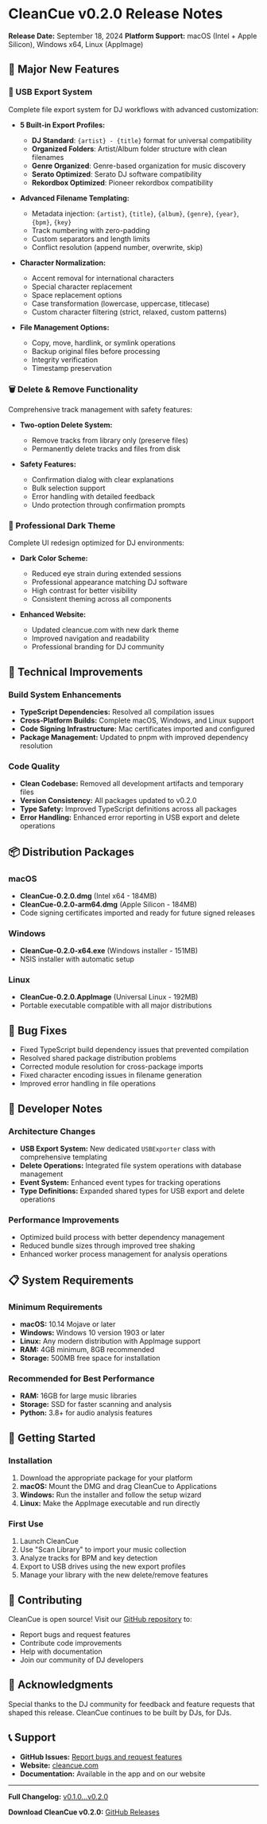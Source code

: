 # CleanCue v0.2.0 Release Notes

**Release Date:** September 18, 2024
**Platform Support:** macOS (Intel + Apple Silicon), Windows x64, Linux (AppImage)

## 🎉 Major New Features

### 🔧 USB Export System
Complete file export system for DJ workflows with advanced customization:

- **5 Built-in Export Profiles:**
  - **DJ Standard**: `{artist} - {title}` format for universal compatibility
  - **Organized Folders**: Artist/Album folder structure with clean filenames
  - **Genre Organized**: Genre-based organization for music discovery
  - **Serato Optimized**: Serato DJ software compatibility
  - **Rekordbox Optimized**: Pioneer rekordbox compatibility

- **Advanced Filename Templating:**
  - Metadata injection: `{artist}`, `{title}`, `{album}`, `{genre}`, `{year}`, `{bpm}`, `{key}`
  - Track numbering with zero-padding
  - Custom separators and length limits
  - Conflict resolution (append number, overwrite, skip)

- **Character Normalization:**
  - Accent removal for international characters
  - Special character replacement
  - Space replacement options
  - Case transformation (lowercase, uppercase, titlecase)
  - Custom character filtering (strict, relaxed, custom patterns)

- **File Management Options:**
  - Copy, move, hardlink, or symlink operations
  - Backup original files before processing
  - Integrity verification
  - Timestamp preservation

### 🗑️ Delete & Remove Functionality
Comprehensive track management with safety features:

- **Two-option Delete System:**
  - Remove tracks from library only (preserve files)
  - Permanently delete tracks and files from disk

- **Safety Features:**
  - Confirmation dialog with clear explanations
  - Bulk selection support
  - Error handling with detailed feedback
  - Undo protection through confirmation prompts

### 🎨 Professional Dark Theme
Complete UI redesign optimized for DJ environments:

- **Dark Color Scheme:**
  - Reduced eye strain during extended sessions
  - Professional appearance matching DJ software
  - High contrast for better visibility
  - Consistent theming across all components

- **Enhanced Website:**
  - Updated cleancue.com with new dark theme
  - Improved navigation and readability
  - Professional branding for DJ community

## 🔨 Technical Improvements

### Build System Enhancements
- **TypeScript Dependencies:** Resolved all compilation issues
- **Cross-Platform Builds:** Complete macOS, Windows, and Linux support
- **Code Signing Infrastructure:** Mac certificates imported and configured
- **Package Management:** Updated to pnpm with improved dependency resolution

### Code Quality
- **Clean Codebase:** Removed all development artifacts and temporary files
- **Version Consistency:** All packages updated to v0.2.0
- **Type Safety:** Improved TypeScript definitions across all packages
- **Error Handling:** Enhanced error reporting in USB export and delete operations

## 📦 Distribution Packages

### macOS
- **CleanCue-0.2.0.dmg** (Intel x64 - 184MB)
- **CleanCue-0.2.0-arm64.dmg** (Apple Silicon - 184MB)
- Code signing certificates imported and ready for future signed releases

### Windows
- **CleanCue-0.2.0-x64.exe** (Windows installer - 151MB)
- NSIS installer with automatic setup

### Linux
- **CleanCue-0.2.0.AppImage** (Universal Linux - 192MB)
- Portable executable compatible with all major distributions

## 🐛 Bug Fixes

- Fixed TypeScript build dependency issues that prevented compilation
- Resolved shared package distribution problems
- Corrected module resolution for cross-package imports
- Fixed character encoding issues in filename generation
- Improved error handling in file operations

## 🔧 Developer Notes

### Architecture Changes
- **USB Export System:** New dedicated `USBExporter` class with comprehensive templating
- **Delete Operations:** Integrated file system operations with database management
- **Event System:** Enhanced event types for tracking operations
- **Type Definitions:** Expanded shared types for USB export and delete operations

### Performance Improvements
- Optimized build process with better dependency management
- Reduced bundle sizes through improved tree shaking
- Enhanced worker process management for analysis operations

## 📋 System Requirements

### Minimum Requirements
- **macOS:** 10.14 Mojave or later
- **Windows:** Windows 10 version 1903 or later
- **Linux:** Any modern distribution with AppImage support
- **RAM:** 4GB minimum, 8GB recommended
- **Storage:** 500MB free space for installation

### Recommended for Best Performance
- **RAM:** 16GB for large music libraries
- **Storage:** SSD for faster scanning and analysis
- **Python:** 3.8+ for audio analysis features

## 🚀 Getting Started

### Installation
1. Download the appropriate package for your platform
2. **macOS:** Mount the DMG and drag CleanCue to Applications
3. **Windows:** Run the installer and follow the setup wizard
4. **Linux:** Make the AppImage executable and run directly

### First Use
1. Launch CleanCue
2. Use "Scan Library" to import your music collection
3. Analyze tracks for BPM and key detection
4. Export to USB drives using the new export profiles
5. Manage your library with the new delete/remove features

## 🤝 Contributing

CleanCue is open source! Visit our [GitHub repository](https://github.com/CommmandrCody/CleanCue) to:
- Report bugs and request features
- Contribute code improvements
- Help with documentation
- Join our community of DJ developers

## 🙏 Acknowledgments

Special thanks to the DJ community for feedback and feature requests that shaped this release. CleanCue continues to be built by DJs, for DJs.

## 📞 Support

- **GitHub Issues:** [Report bugs and request features](https://github.com/CommmandrCody/CleanCue/issues)
- **Website:** [cleancue.com](https://cleancue.com)
- **Documentation:** Available in the app and on our website

---

**Full Changelog:** [v0.1.0...v0.2.0](https://github.com/CommmandrCody/CleanCue/compare/v0.1.0...v0.2.0)

**Download CleanCue v0.2.0:** [GitHub Releases](https://github.com/CommmandrCody/CleanCue/releases/tag/v0.2.0)